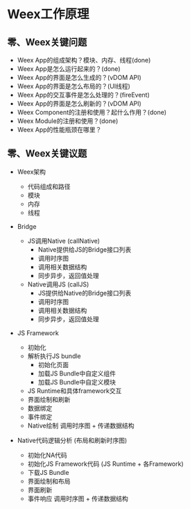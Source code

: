 # Weex工作原理

## 零、Weex关键问题

- Weex App的组成架构？模块、内存、线程(done)
- Weex App是怎么运行起来的？(done)
- Weex App的界面是怎么生成的？(vDOM API)
- Weex App的界面是怎么布局的？(UI线程) 
- Weex App的交互事件是怎么处理的？(fireEvent)
- Weex App的界面是怎么刷新的？(vDOM API)
- Weex Component的注册和使用？起什么作用？(done)
- Weex Module的注册和使用？(done)
- Weex App的性能瓶颈在哪里？

## 零、Weex关键议题

- Weex架构
	* 代码组成和路径
	* 模块
	* 内存
	* 线程
- Bridge
	* JS调用Native (callNative)
		* Native提供给JS的Bridge接口列表
		* 调用时序图
		* 调用相关数据结构
		* 同步异步，返回值处理
	* Native调用JS (callJS)
		* JS提供给Native的Bridge接口列表
		* 调用时序图
		* 调用相关数据结构
		* 同步异步，返回值处理

- JS Framework
	* 初始化
	* 解析执行JS bundle
		* 初始化页面
		* 加载JS Bundle中自定义组件
		* 加载JS Bundle中自定义模块
	* JS Runtime和具体framework交互
	* 界面绘制和刷新
	* 数据绑定
	* 事件绑定
	* Native绘制 调用时序图 + 传递数据结构
- Native代码逻辑分析 (布局和刷新时序图)
	* 初始化NA代码
	* 初始化JS Framework代码 (JS Runtime + 各Framework)
	* 下载JS Bundle
	* 界面绘制和布局
	* 界面刷新
	* 事件响应 调用时序图 + 传递数据结构
